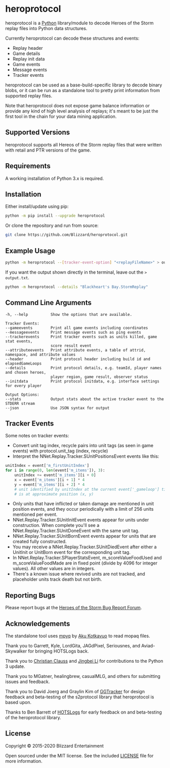 # heroprotocol

heroprotocol is a [Python](https://www.python.org/downloads/) library/module to decode Heroes of the Storm replay
files into Python data structures.

Currently heroprotocol can decode these structures and events:

* Replay header
* Game details
* Replay init data
* Game events
* Message events
* Tracker events

heroprotocol can be used as a base-build-specific library to decode binary blobs, or it can be run as a standalone tool
to pretty print information from supported replay files.

Note that heroprotocol does not expose game balance information or provide any kind of high level analysis of replays;
it's meant to be just the first tool in the chain for your data mining application.

## Supported Versions

heroprotocol supports all Hereos of the Storm replay files that were written with retail and PTR versions of the game.

## Requirements

A working installation of Python 3.x is required.

## Installation

Either install/update using pip:

```bash
python -m pip install --upgrade heroprotocol
```

Or clone the repository and run from source:

```bash
git clone https://github.com/Blizzard/heroprotocol.git
```

## Example Usage

```bash
python -m heroprotocol --[tracker-event-option] "<replayFileName>" > output.txt
```

If you want the output shown directly in the terminal, leave out the `> output.txt`.

```bash
python -m heroprotocol --details "Blackheart's Bay.StormReplay"
```

## Command Line Arguments

```plain
-h, --help          Show the options that are available.

Tracker Events:
--gameevents        Print all game events including coordinates
--messageevents     Print message events such as ping events
--trackerevents     Print tracker events such as units killed, game stat events,
                    score result event
--attributeevents   Print attribute events, a table of attrid, namespace, and attribute values
--header            Print protocol header including build id and elapsedGameLoops
--details           Print protocol details, e.g. teamId, player names and chosen heroes,
                    player region, game result, observer status
--initdata          Print protocol initdata, e.g. interface settings for every player

Output Options:
--stats             Output stats about the active tracker event to the STDERR stream
--json              Use JSON syntax for output
```

## Tracker Events

Some notes on tracker events:

* Convert unit tag index, recycle pairs into unit tags (as seen in game events) with protocol.unit_tag (index, recycle)
* Interpret the NNet.Replay.Tracker.SUnitPositionsEvent events like this:

```python
unitIndex = event['m_firstUnitIndex']
for i in range(0, len(event['m_items']), 3):
    unitIndex += event['m_items'][i + 0]
    x = event['m_items'][i + 1] * 4
    y = event['m_items'][i + 2] * 4
    # unit identified by unitIndex at the current event['_gameloop'] time
    # is at approximate position (x, y)
```

* Only units that have inflicted or taken damage are mentioned in unit position events, and they occur periodically with a limit of 256 units mentioned per event.
* NNet.Replay.Tracker.SUnitInitEvent events appear for units under construction. When complete you'll see a NNet.Replay.Tracker.SUnitDoneEvent with the same unit tag.
* NNet.Replay.Tracker.SUnitBornEvent events appear for units that are created fully constructed.
* You may receive a NNet.Replay.Tracker.SUnitDiedEvent after either a UnitInit or UnitBorn event for the corresponding unit tag.
* In NNet.Replay.Tracker.SPlayerStatsEvent, m_scoreValueFoodUsed and m_scoreValueFoodMade are in fixed point (divide by 4096 for integer values). All other values are in integers.
* There's a known issue where revived units are not tracked, and placeholder units track death but not birth.

## Reporting Bugs

Please report bugs at the [Heroes of the Storm Bug Report Forum](https://us.forums.blizzard.com/en/heroes/c/bug-report).

## Acknowledgements

The standalone tool uses [mpyq](https://github.com/eagleflo/mpyq) by [Aku Kotkavuo](https://github.com/eagleflo) to read
mopaq files.

Thank you to Garrett, Kyle, LordGita, JAGdPixel, Seriousnes, and Aviad-Skywalker for bringing HOTSLogs back.

Thank you to [Christian Clauss](https://github.com/cclauss) and [Jingbei Li](https://github.com/petronny) for contributions to the Python 3 update.

Thank you to MGatner, healingbrew, casualMLG, and others for submitting issues and feedback.

Thank you to David Joerg and Graylin Kim of [GGTracker](http://www.ggtracker.com) for design feedback and beta-testing of
the s2protocol library that heroprotocol is based upon.

Thanks to Ben Barrett of [HOTSLogs](http://www.hotslogs.com) for early feedback on and beta-testing of the heroprotocol
library.

## License

Copyright © 2015-2020 Blizzard Entertainment

Open sourced under the MIT license. See the included [LICENSE](LICENSE) file for more information.
